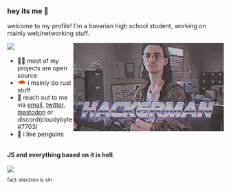 ### hey its me 👋
welcome to my profile! I'm a bavarian high school student, working on mainly web/networking stuff.

<a href="https://github.com/cloudybyte?tab=repositories">
  <img src="https://badges.pufler.dev/repos/cloudybyte?style=appveyor&logo=github">
</a>

<img src="./hackerman.gif" align=right height="auto" width="350vw">
<!-- really professional spacer -->
<br>


- 👨‍💻 most of my projects are open source
- <img src="ferris.svg" height="auto" width="20vw"> i mainly do rust stuff 
- 📨 reach out to me via [email](mailto:hi@cloudybyte.net), [twitter](https://twitter.com/cloudybyte), <a rel="me" href="https://social.schuppen.dev/@cloudybyte">mastodon</a> or discord(cloudybyte#7703)
- 🐧 i like penguins


<br><strong>JS and everything based on it is hell.</strong>
<br><br>
<img src="https://github-readme-stats.vercel.app/api?username=cloudybyte&show_icons=true&locale=en&theme=cobalt"><br>
<sub>fact: electron is sin</sub>
